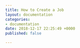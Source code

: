 ```yaml
---
title: How to Create a Job
layout: documentation
categories:
- documentation
date: 2018-12-17 22:25:49 +0000
published: false

---
```

